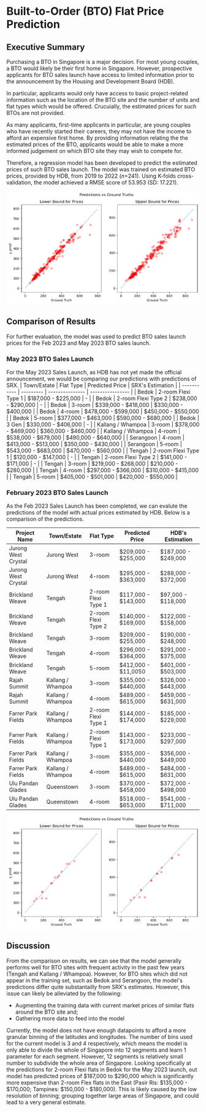 # Built-to-Order (BTO) Flat Price Prediction

## Executive Summary
 Purchasing a BTO in Singapore is a major decision. For most young couples, a BTO would likely be their first home in Singapore. However, prospective applicants for BTO sales launch have access to limited information prior to the announcement by the Housing and Development Board (HDB).

 In particular, applicants would only have access to basic project-related information such as the location of the BTO site and the number of units and flat types which would be offered. Crucuially, the estimated prices for such BTOs are not provided.

 As many applicants, first-time applicants in particular, are young couples who have recently started their careers, they may not have the income to afford an expensive first home. By providing information relating the the estimated prices of the BTO, applicants would be able to make a more informed judgement on which BTO site they may wish to compete for.

 Therefore, a regression model has been developed to predict the estimated prices of such BTO sales launch. The model was trained on estimated BTO prices, provided by HDB, from 2019 to 2022 ($n$=241). Using K-folds cross-validation, the model achieved a RMSE score of 53.953 (SD: 17.221).

![training](demo/training.png)

## Comparison of Results
 For further evaluation, the model was used to predict BTO sales launch prices for the Feb 2023 and May 2023 BTO sales launch.

### May 2023 BTO Sales Launch
 For the May 2023 Sales Launch, as HDB has not yet made the official announcement, we would be comparing our predictions with predictions of SRX.
 | Town/Estate | Flat Type | Predicted Price | SRX's Estimation |
 | ----------- | --------- | --------------- | ---------------- |
 | Bedok | 2-room Flexi Type 1 | $187,000 - $225,000 | - |
 | Bedok | 2-room Flexi Type 2 | $238,000 - $290,000 | - |
 | Bedok | 3-room | $339,000 - $418,000 | $330,000 - $400,000 |
 | Bedok | 4-room | $478,000 - $599,000 | $450,000 - $550,000 |
 | Bedok | 5-room | $377,000 - $463,000 | $590,000 - $680,000 |
 | Bedok | 3 Gen | $330,000 - $406,000 | - |
 | Kallang / Whampoa | 3-room | $378,000 - $469,000 | $360,000 - $460,000 |
 | Kallang / Whampoa | 4-room | $538,000 - $679,000 | $490,000 - $640,000 |
 | Serangoon | 4-room | $413,000 - $513,000 | $350,000 - $430,000 |
 | Serangoon | 5-room | $543,000 - $683,000 | $470,000 - $560,000 |
 | Tengah | 2-room Flexi Type 1 | $120,000 - $147,000 | - |
 | Tengah | 2-room Flexi Type 2 | $141,000 - $171,000 | - |
 | Tengah | 3-room | $219,000 - $268,000 | $210,000 - $280,000 |
 | Tengah | 4-room | $297,000 - $366,000 | $310,000 - $415,000 |
 | Tengah | 5-room | $405,000 - $501,000 | $420,000 - $550,000 |

### February 2023 BTO Sales Launch
 As the Feb 2023 Sales Launch has been completed, we can evalute the predictions of the model with actual prices estimated by HDB. Below is a comparison of the predictions.

 | Project Name | Town/Estate | Flat Type | Predicted Price | HDB's Estimation |
 | ------------ | ----------- | --------- | --------------- | ---------------- |
 | Jurong West Crystal | Jurong West | 3-room | $209,000 - $255,000 | $187,000 - $249,000 |
 | Jurong West Crystal | Jurong West | 4-room | $295,000 - $363,000 | $288,000 - $372,000 |
 | Brickland Weave | Tengah | 2-room Flexi Type 1 | $117,000 - $143,000 | $97,000 - $118,000 |
 | Brickland Weave | Tengah | 2-room Flexi Type 2 | $140,000 - $169,000 | $122,000 - $158,000 |
 | Brickland Weave | Tengah | 3-room | $209,000 - $255,000 | $190,000 - $248,000 |
 | Brickland Weave | Tengah | 4-room | $296,000 - $364,000 | $291,000 - $375,000 |
 | Brickland Weave | Tengah | 5-room | $412,000 - $11,0050 | $401,000 - $503,000 |
 | Rajah Summit | Kallang / Whampoa | 3-room | $355,000 - $440,000 | $326,000 - $443,000 |
 | Rajah Summit | Kallang / Whampoa | 4-room | $489,000 - $615,000 | $459,000 - $631,000 |
 | Farrer Park Fields | Kallang / Whampoa | 2-room Flexi Type 1 | $144,000 - $174,000 | $185,000 - $229,000 |
 | Farrer Park Fields | Kallang / Whampoa | 2-room Flexi Type 1 | $143,000 - $173,000 | $233,000 - $297,000 |
 | Farrer Park Fields | Kallang / Whampoa | 3-room | $355,000 - $440,000 | $356,000 - $449,000 |
 | Farrer Park Fields | Kallang / Whampoa | 4-room | $489,000 - $615,000 | $484,000 - $631,000 |
 | Ulu Pandan Glades | Queenstown | 3-room | $370,000 - $458,000 | $372,000 - $498,000 |
 | Ulu Pandan Glades | Queenstown | 4-room | $518,000 - $653,000 | $541,000 - $711,000 |

 ![testing](demo/testing.png)

## Discussion
 From the comparison on results, we can see that the model generally performs well for BTO sites with frequent activity in the past few years (Tengah and Kallang / Whampoa). However, for BTO sites which did not appear in the training set, such as Bedok and Serangoon, the model's predictions differ quite substantailly from SRX's estimates. However, this issue can likely be alleviated by the following:
 - Augmenting the training data with current market prices of similar flats around the BTO site and;
 - Gathering more data to feed into the model

 Currently, the model does not have enough datapoints to afford a more granular binning of the latitudes and longitudes. The number of bins used for the current model is 3 and 4 respectively, which means the model is only able to divide the whole of Singapore into 12 segments and learn 1 parameter for each segment. However, 12 segments is relatively small number to subdivide the whole area of Singapore. Looking specifically at the predictions for 2-room Flexi flats in Bedok for the May 2023 launch, out model has predicted prices of $187,000 to $290,000 which is significantly more expensive than 2-room Flex flats in the East (Pasir Ris: $135,000 - $170,000; Tampines: $150,000 - $180,000). This is likely caused by the low resolution of binning; grouping together large areas of Singapore, and could lead to a very general estimate.
